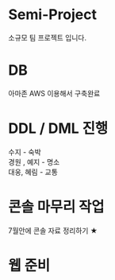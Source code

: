 # Semi-Project
소규모 팀 프로젝트 입니다.

# DB 
아마존 AWS 이용해서 구축완료

# DDL / DML 진행
수지 - 숙박 <br>
경원 , 예지 - 명소<br>
대웅, 혜림 - 교통 <br>

# 콘솔 마무리 작업 
7월안에 콘솔 자료 정리하기 ★

# 웹 준비 
